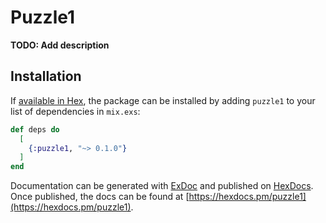 # Puzzle1

**TODO: Add description**

## Installation

If [available in Hex](https://hex.pm/docs/publish), the package can be installed
by adding `puzzle1` to your list of dependencies in `mix.exs`:

```elixir
def deps do
  [
    {:puzzle1, "~> 0.1.0"}
  ]
end
```

Documentation can be generated with [ExDoc](https://github.com/elixir-lang/ex_doc)
and published on [HexDocs](https://hexdocs.pm). Once published, the docs can
be found at [https://hexdocs.pm/puzzle1](https://hexdocs.pm/puzzle1).

